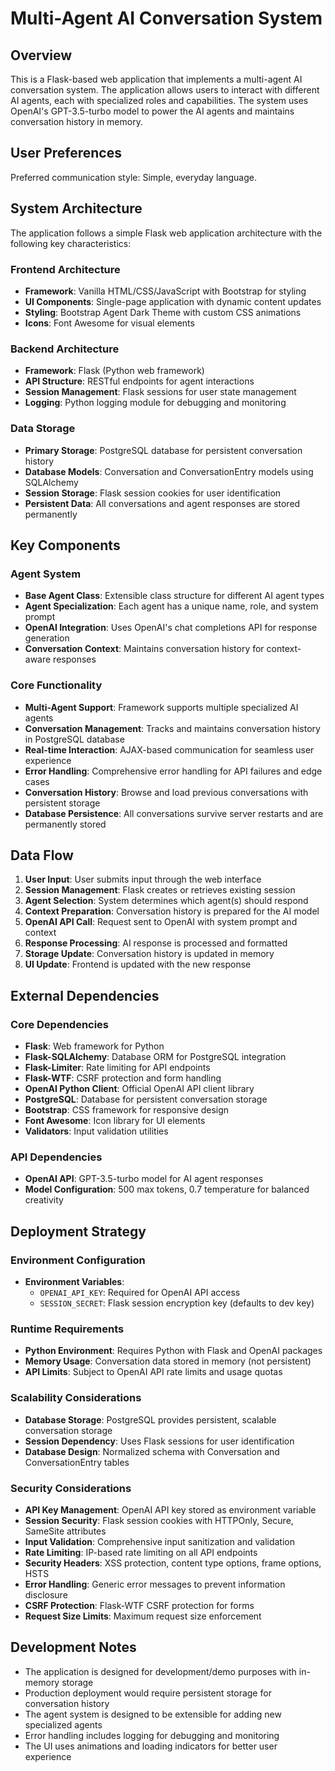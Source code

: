# Multi-Agent AI Conversation System

## Overview

This is a Flask-based web application that implements a multi-agent AI conversation system. The application allows users to interact with different AI agents, each with specialized roles and capabilities. The system uses OpenAI's GPT-3.5-turbo model to power the AI agents and maintains conversation history in memory.

## User Preferences

Preferred communication style: Simple, everyday language.

## System Architecture

The application follows a simple Flask web application architecture with the following key characteristics:

### Frontend Architecture
- **Framework**: Vanilla HTML/CSS/JavaScript with Bootstrap for styling
- **UI Components**: Single-page application with dynamic content updates
- **Styling**: Bootstrap Agent Dark Theme with custom CSS animations
- **Icons**: Font Awesome for visual elements

### Backend Architecture
- **Framework**: Flask (Python web framework)
- **API Structure**: RESTful endpoints for agent interactions
- **Session Management**: Flask sessions for user state management
- **Logging**: Python logging module for debugging and monitoring

### Data Storage
- **Primary Storage**: PostgreSQL database for persistent conversation history
- **Database Models**: Conversation and ConversationEntry models using SQLAlchemy
- **Session Storage**: Flask session cookies for user identification
- **Persistent Data**: All conversations and agent responses are stored permanently

## Key Components

### Agent System
- **Base Agent Class**: Extensible class structure for different AI agent types
- **Agent Specialization**: Each agent has a unique name, role, and system prompt
- **OpenAI Integration**: Uses OpenAI's chat completions API for response generation
- **Conversation Context**: Maintains conversation history for context-aware responses

### Core Functionality
- **Multi-Agent Support**: Framework supports multiple specialized AI agents
- **Conversation Management**: Tracks and maintains conversation history in PostgreSQL database
- **Real-time Interaction**: AJAX-based communication for seamless user experience
- **Error Handling**: Comprehensive error handling for API failures and edge cases
- **Conversation History**: Browse and load previous conversations with persistent storage
- **Database Persistence**: All conversations survive server restarts and are permanently stored

## Data Flow

1. **User Input**: User submits input through the web interface
2. **Session Management**: Flask creates or retrieves existing session
3. **Agent Selection**: System determines which agent(s) should respond
4. **Context Preparation**: Conversation history is prepared for the AI model
5. **OpenAI API Call**: Request sent to OpenAI with system prompt and context
6. **Response Processing**: AI response is processed and formatted
7. **Storage Update**: Conversation history is updated in memory
8. **UI Update**: Frontend is updated with the new response

## External Dependencies

### Core Dependencies
- **Flask**: Web framework for Python
- **Flask-SQLAlchemy**: Database ORM for PostgreSQL integration
- **Flask-Limiter**: Rate limiting for API endpoints
- **Flask-WTF**: CSRF protection and form handling
- **OpenAI Python Client**: Official OpenAI API client library
- **PostgreSQL**: Database for persistent conversation storage
- **Bootstrap**: CSS framework for responsive design
- **Font Awesome**: Icon library for UI elements
- **Validators**: Input validation utilities

### API Dependencies
- **OpenAI API**: GPT-3.5-turbo model for AI agent responses
- **Model Configuration**: 500 max tokens, 0.7 temperature for balanced creativity

## Deployment Strategy

### Environment Configuration
- **Environment Variables**: 
  - `OPENAI_API_KEY`: Required for OpenAI API access
  - `SESSION_SECRET`: Flask session encryption key (defaults to dev key)

### Runtime Requirements
- **Python Environment**: Requires Python with Flask and OpenAI packages
- **Memory Usage**: Conversation data stored in memory (not persistent)
- **API Limits**: Subject to OpenAI API rate limits and usage quotas

### Scalability Considerations
- **Database Storage**: PostgreSQL provides persistent, scalable conversation storage
- **Session Dependency**: Uses Flask sessions for user identification
- **Database Design**: Normalized schema with Conversation and ConversationEntry tables

### Security Considerations
- **API Key Management**: OpenAI API key stored as environment variable
- **Session Security**: Flask session cookies with HTTPOnly, Secure, SameSite attributes
- **Input Validation**: Comprehensive input sanitization and validation
- **Rate Limiting**: IP-based rate limiting on all API endpoints
- **Security Headers**: XSS protection, content type options, frame options, HSTS
- **Error Handling**: Generic error messages to prevent information disclosure
- **CSRF Protection**: Flask-WTF CSRF protection for forms
- **Request Size Limits**: Maximum request size enforcement

## Development Notes

- The application is designed for development/demo purposes with in-memory storage
- Production deployment would require persistent storage for conversation history
- The agent system is designed to be extensible for adding new specialized agents
- Error handling includes logging for debugging and monitoring
- The UI uses animations and loading indicators for better user experience